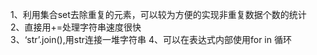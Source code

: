 1、利用集合set去除重复的元素，可以较为方便的实现非重复数据个数的统计  
2、直接用+=处理字符串速度很快  
3、‘str’.join(),用str连接一堆字符串
4、可以在表达式内部使用for in 循环  

